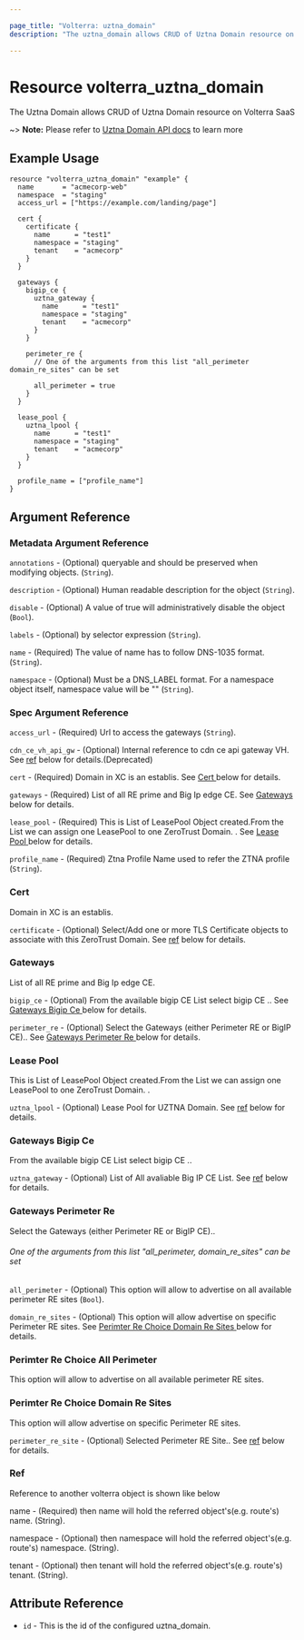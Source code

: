 ```yaml
---

page_title: "Volterra: uztna_domain"
description: "The uztna_domain allows CRUD of Uztna Domain resource on Volterra SaaS"

---
```


Resource volterra_uztna_domain
==============================

The Uztna Domain allows CRUD of Uztna Domain resource on Volterra SaaS

~> **Note:** Please refer to [Uztna Domain API docs](https://docs.cloud.f5.com/docs-v2/api/uztna-domain) to learn more

Example Usage
-------------

```hcl
resource "volterra_uztna_domain" "example" {
  name       = "acmecorp-web"
  namespace  = "staging"
  access_url = ["https://example.com/landing/page"]

  cert {
    certificate {
      name      = "test1"
      namespace = "staging"
      tenant    = "acmecorp"
    }
  }

  gateways {
    bigip_ce {
      uztna_gateway {
        name      = "test1"
        namespace = "staging"
        tenant    = "acmecorp"
      }
    }

    perimeter_re {
      // One of the arguments from this list "all_perimeter domain_re_sites" can be set

      all_perimeter = true
    }
  }

  lease_pool {
    uztna_lpool {
      name      = "test1"
      namespace = "staging"
      tenant    = "acmecorp"
    }
  }

  profile_name = ["profile_name"]
}

```

Argument Reference
------------------

### Metadata Argument Reference

`annotations` - (Optional) queryable and should be preserved when modifying objects. (`String`).

`description` - (Optional) Human readable description for the object (`String`).

`disable` - (Optional) A value of true will administratively disable the object (`Bool`).

`labels` - (Optional) by selector expression (`String`).

`name` - (Required) The value of name has to follow DNS-1035 format. (`String`).

`namespace` - (Optional) Must be a DNS_LABEL format. For a namespace object itself, namespace value will be "" (`String`).

### Spec Argument Reference

`access_url` - (Required) Url to access the gateways (`String`).

`cdn_ce_vh_api_gw` - (Optional) Internal reference to cdn ce api gateway VH. See [ref](#ref) below for details.(Deprecated)

`cert` - (Required) Domain in XC is an establis. See [Cert ](#cert) below for details.

`gateways` - (Required) List of all RE prime and Big Ip edge CE. See [Gateways ](#gateways) below for details.

`lease_pool` - (Required) This is List of LeasePool Object created.From the List we can assign one LeasePool to one ZeroTrust Domain. . See [Lease Pool ](#lease-pool) below for details.

`profile_name` - (Required) Ztna Profile Name used to refer the ZTNA profile (`String`).

### Cert

Domain in XC is an establis.

`certificate` - (Optional) Select/Add one or more TLS Certificate objects to associate with this ZeroTrust Domain. See [ref](#ref) below for details.

### Gateways

List of all RE prime and Big Ip edge CE.

`bigip_ce` - (Optional) From the available bigip CE List select bigip CE .. See [Gateways Bigip Ce ](#gateways-bigip-ce) below for details.

`perimeter_re` - (Optional) Select the Gateways (either Perimeter RE or BigIP CE).. See [Gateways Perimeter Re ](#gateways-perimeter-re) below for details.

### Lease Pool

This is List of LeasePool Object created.From the List we can assign one LeasePool to one ZeroTrust Domain. .

`uztna_lpool` - (Optional) Lease Pool for UZTNA Domain. See [ref](#ref) below for details.

### Gateways Bigip Ce

From the available bigip CE List select bigip CE ..

`uztna_gateway` - (Optional) List of All avaliable Big IP CE List. See [ref](#ref) below for details.

### Gateways Perimeter Re

Select the Gateways (either Perimeter RE or BigIP CE)..

###### One of the arguments from this list "all_perimeter, domain_re_sites" can be set

`all_perimeter` - (Optional) This option will allow to advertise on all available perimeter RE sites (`Bool`).

`domain_re_sites` - (Optional) This option will allow advertise on specific Perimeter RE sites. See [Perimter Re Choice Domain Re Sites ](#perimter-re-choice-domain-re-sites) below for details.

### Perimter Re Choice All Perimeter

This option will allow to advertise on all available perimeter RE sites.

### Perimter Re Choice Domain Re Sites

This option will allow advertise on specific Perimeter RE sites.

`perimeter_re_site` - (Optional) Selected Perimeter RE Site.. See [ref](#ref) below for details.

### Ref

Reference to another volterra object is shown like below

name - (Required) then name will hold the referred object's(e.g. route's) name. (String).

namespace - (Optional) then namespace will hold the referred object's(e.g. route's) namespace. (String).

tenant - (Optional) then tenant will hold the referred object's(e.g. route's) tenant. (String).

Attribute Reference
-------------------

-	`id` - This is the id of the configured uztna_domain.
